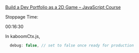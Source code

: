 [Build a Dev Portfolio as a 2D Game – JavaScript Course
](https://www.youtube.com/watch?v=wy_fSStEgMs)


Stoppage Time: 

00:16:30



In kaboomCtx.js, 
```js
  debug: false, // set to false once ready for production
```
